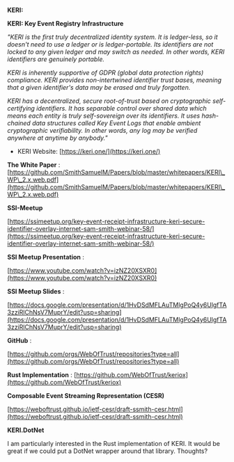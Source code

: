 **KERI:**

**KERI: Key Event Registry Infrastructure**

_&quot;KERI is the first truly decentralized identity system. It is ledger-less, so it doesn&#39;t need to use a ledger or is ledger-portable. Its identifiers are not locked to any given ledger and may switch as needed. In other words, KERI identifiers are genuinely portable._

_KERI is inherently supportive of GDPR (global data protection rights) compliance. KERI provides non-intertwined identifier trust bases, meaning that a given identifier&#39;s data may be erased and truly forgotten._

_KERI has a decentralized, secure root-of-trust based on cryptographic self-certifying identifiers. It has separable control over shared data which means each entity is truly self-sovereign over its identifiers. It uses hash-chained data structures called Key Event Logs that enable ambient cryptographic verifiability. In other words, any log may be verified anywhere at anytime by anybody.&quot;_

- KERI Website: [https://keri.one/](https://keri.one/)

**The White Paper** : [https://github.com/SmithSamuelM/Papers/blob/master/whitepapers/KERI\_WP\_2.x.web.pdf](https://github.com/SmithSamuelM/Papers/blob/master/whitepapers/KERI\_WP\_2.x.web.pdf)

**SSI-Meetup**

[https://ssimeetup.org/key-event-receipt-infrastructure-keri-secure-identifier-overlay-internet-sam-smith-webinar-58/](https://ssimeetup.org/key-event-receipt-infrastructure-keri-secure-identifier-overlay-internet-sam-smith-webinar-58/)

**SSI Meetup Presentation**  :

[https://www.youtube.com/watch?v=izNZ20XSXR0](https://www.youtube.com/watch?v=izNZ20XSXR0)

**SSI Meetup Slides**  :

[https://docs.google.com/presentation/d/1HvDSdMFLAuTMlgPoQ4y6UlgfTA3zziRlChNsV7MuprY/edit?usp=sharing](https://docs.google.com/presentation/d/1HvDSdMFLAuTMlgPoQ4y6UlgfTA3zziRlChNsV7MuprY/edit?usp=sharing)

**GitHub**  :

[https://github.com/orgs/WebOfTrust/repositories?type=all](https://github.com/orgs/WebOfTrust/repositories?type=all)

**Rust Implementation**  :
[https://github.com/WebOfTrust/keriox](https://github.com/WebOfTrust/keriox)

**Composable Event Streaming Representation (CESR)**

[https://weboftrust.github.io/ietf-cesr/draft-ssmith-cesr.html](https://weboftrust.github.io/ietf-cesr/draft-ssmith-cesr.html)


**KERI.DotNet**

I am particularly interested in the Rust implementation of KERI. It would be great if we could put a DotNet wrapper around that library. Thoughts?
